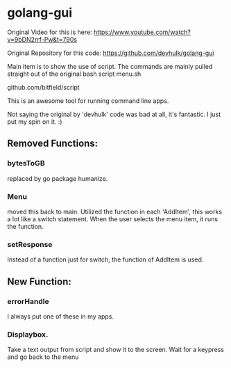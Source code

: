 # golang-gui
Original Video for this is here:
https://www.youtube.com/watch?v=9bDN2rrf-Pw&t=790s

Original Repository for this code:
https://github.com/devhulk/golang-gui

Main item is to show the use of script. The commands are mainly pulled straight out of the original bash script menu.sh

github.com/bitfield/script

This is an awesome tool for running command line apps.

Not saying the original by 'devhulk' code was bad at all, it's fantastic. I just put my spin on it. :)
## Removed Functions:
### bytesToGB
replaced by go package humanize.

### Menu
moved this back to main. Utilized the function in each 'AddItem', this works a lot like a switch statement. When the user selects the menu item, it runs the function.

### setResponse
Instead of a function just for switch, the function of AddItem is used.

## New Function:
### errorHandle
I always put one of these in my apps. 

### Displaybox.
Take a text output from script and show it to the screen. Wait for a keypress and go back to the menu
